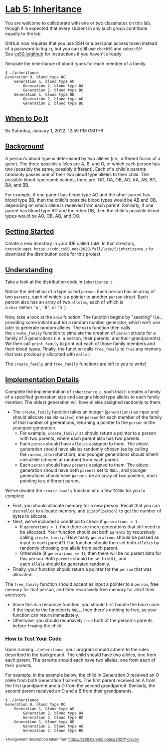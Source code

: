 [Lab 5: Inheritance](https://cs50.harvard.edu/x/2021/labs/5/#lab-5-inheritance)
===============================================================================

You are welcome to collaborate with one or two classmates on this lab, though it is expected that every student in any such group contribute equally to the lab.

GitHub now requires that you use SSH or a personal access token instead of a password to log in, but you can still use `check50` and `submit50`! See [cs50.ly/github](https://cs50.ly/github) for instructions if you haven't already!

Simulate the inheritance of blood types for each member of a family.

```
$ ./inheritance
Generation 0, blood type OO
    Generation 1, blood type AO
        Generation 2, blood type OA
        Generation 2, blood type BO
    Generation 1, blood type OB
        Generation 2, blood type AO
        Generation 2, blood type BO

```

[When to Do It](https://cs50.harvard.edu/x/2021/labs/5/#when-to-do-it)
----------------------------------------------------------------------

By Saturday, January 1, 2022, 12:59 PM GMT+8[](https://time.cs50.io/2021-12-31T23:59:00-05:00).

[Background](https://cs50.harvard.edu/x/2021/labs/5/#background)
----------------------------------------------------------------

A person's blood type is determined by two alleles (i.e., different forms of a gene). The three possible alleles are A, B, and O, of which each person has two (possibly the same, possibly different). Each of a child's parents randomly passes one of their two blood type alleles to their child. The possible blood type combinations, then, are: OO, OA, OB, AO, AA, AB, BO, BA, and BB.

For example, if one parent has blood type AO and the other parent has blood type BB, then the child's possible blood types would be AB and OB, depending on which allele is received from each parent. Similarly, if one parent has blood type AO and the other OB, then the child's possible blood types would be AO, OB, AB, and OO.

[Getting Started](https://cs50.harvard.edu/x/2021/labs/5/#getting-started)
--------------------------------------------------------------------------

Create a new directory in your IDE called `lab5`. In that directory, execute `wget https://cdn.cs50.net/2020/fall/labs/5/inheritance.c` to download the distribution code for this project.

[Understanding](https://cs50.harvard.edu/x/2021/labs/5/#understanding)
----------------------------------------------------------------------

Take a look at the distribution code in `inheritance.c`.

Notice the definition of a type called `person`. Each person has an array of two `parents`, each of which is a pointer to another `person` struct. Each person also has an array of two `alleles`, each of which is a `char` (either `'A'`, `'B'`, or `'O'`).

Now, take a look at the `main` function. The function begins by "seeding" (i.e., providing some initial input to) a random number generator, which we'll use later to generate random alleles. The `main` function then calls the `create_family` function to simulate the creation of `person` structs for a family of 3 generations (i.e. a person, their parents, and their grandparents). We then call `print_family` to print out each of those family members and their blood types. Finally, the function calls `free_family` to `free` any memory that was previously allocated with `malloc`.

The `create_family` and `free_family` functions are left to you to write!

[Implementation Details](https://cs50.harvard.edu/x/2021/labs/5/#implementation-details)
----------------------------------------------------------------------------------------

Complete the implementation of `inheritance.c`, such that it creates a family of a specified generation size and assigns blood type alleles to each family member. The oldest generation will have alleles assigned randomly to them.

-   The `create_family` function takes an integer (`generations`) as input and should allocate (as via `malloc`) one `person` for each member of the family of that number of generations, returning a pointer to the `person` in the youngest generation.
    -   For example, `create_family(3)` should return a pointer to a person with two parents, where each parent also has two parents.
    -   Each `person` should have `alleles` assigned to them. The oldest generation should have alleles randomly chosen (as by calling the `random_allele`function), and younger generations should inherit one allele (chosen at random) from each parent.
    -   Each `person` should have `parents` assigned to them. The oldest generation should have both `parents` set to `NULL`, and younger generations should have `parents` be an array of two pointers, each pointing to a different parent.

We've divided the `create_family` function into a few `TODO`s for you to complete.

-   First, you should allocate memory for a new person. Recall that you can use `malloc` to allocate memory, and `sizeof(person)` to get the number of bytes to allocate.
-   Next, we've included a condition to check if `generations > 1`.
    -   If `generations > 1`, then there are more generations that still need to be allocated. Your function should set both `parents` by recursively calling `create_family`. (How many `generations` should be passed as input to each parent?) The function should then set both `alleles` by randomly choosing one allele from each parent.
    -   Otherwise (if `generations == 1`), then there will be no parent data for this person. Both `parents` should be set to `NULL`, and each `allele` should be generated randomly.
-   Finally, your function should return a pointer for the `person` that was allocated.

The `free_family` function should accept as input a pointer to a `person`, free memory for that person, and then recursively free memory for all of their ancestors.

-   Since this is a recursive function, you should first handle the base case. If the input to the function is `NULL`, then there's nothing to free, so your function can return immediately.
-   Otherwise, you should recursively `free` both of the person's parents before `free`ing the child.

### [How to Test Your Code](https://cs50.harvard.edu/x/2021/labs/5/#how-to-test-your-code)

Upon running `./inheritance`, your program should adhere to the rules described in the background. The child should have two alleles, one from each parent. The parents should each have two alleles, one from each of their parents.

For example, in the example below, the child in Generation 0 received an O allele from both Generation 1 parents. The first parent received an A from the first grandparent and a O from the second grandparent. Similarly, the second parent received an O and a B from their grandparents.

```
$ ./inheritance
Generation 0, blood type OO
    Generation 1, blood type AO
        Generation 2, blood type OA
        Generation 2, blood type BO
    Generation 1, blood type OB
        Generation 2, blood type AO
        Generation 2, blood type BO

```

<sub>*Assignment description taken from https://cs50.harvard.edu/x/2021/*</sub>
